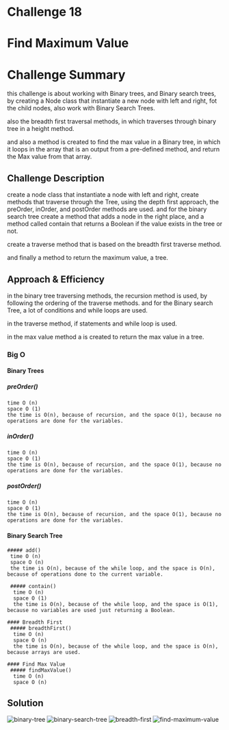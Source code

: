 # Challenge 18

# Find Maximum Value

# Challenge Summary
this challenge is about working with Binary trees, and Binary search trees, by creating a Node class that instantiate a new node with left and right, fot the child nodes, also work with Binary Search Trees.

also the breadth first traversal methods, in which traverses through binary tree in a height method.

and also a method is created to find the max value in a Binary tree, in which it loops in the array that is an output from a pre-defined method, and return the Max value from that array.

## Challenge Description
create a node class that instantiate a node with left and right, create methods that traverse through the Tree, using the depth first approach, the preOrder, inOrder, and postOrder methods are used. and for the binary search tree create a method that adds a node in the right place, and a method called contain that returns a Boolean if the value exists in the tree or not.

create a traverse method that is based on the breadth first traverse method. 

and finally a method to return the maximum value, a tree.

## Approach & Efficiency
in the binary tree traversing methods, the recursion method is used, by following the ordering of the traverse methods. and for the Binary search Tree, a lot of conditions and while loops are used.

in the traverse method, if statements and while loop is used.

in the max value method a is created to return the max value in a tree.

### Big O
  #### Binary Trees
   ##### preOrder()
    time O (n)
    space O (1)
    the time is O(n), because of recursion, and the space O(1), because no operations are done for the variables.
   
   ##### inOrder()
    time O (n)
    space O (1)
    the time is O(n), because of recursion, and the space O(1), because no operations are done for the variables.
    
   ##### postOrder()
    time O (n)
    space O (1)
    the time is O(n), because of recursion, and the space O(1), because no operations are done for the variables.

   #### Binary Search Tree
    ##### add()
     time O (n)
     space O (n)
     the time is O(n), because of the while loop, and the space is O(n), because of operations done to the current variable.

     ##### contain()
      time O (n)
      space O (1)
      the time is O(n), because of the while loop, and the space is O(1), because no variables are used just returning a Boolean. 

    #### Breadth First 
     ##### breadthFirst()
      time O (n)
      space O (n)
      the time is O(n), because of the while loop, and the space is O(n), because arrays are used.

    #### Find Max Value
     ##### findMaxValue()
      time O (n)
      space O (n)

## Solution
![binary-tree](assets/binary-tree.jpg)
![binary-search-tree](assets/binary-search-tree.jpg)
![breadth-first](assets/breadth-first.jpg)
![find-maximum-value](assets/find-maximum-value.jpg)
